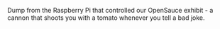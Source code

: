 Dump from the Raspberry Pi that controlled our OpenSauce exhibit - a cannon that shoots you with a tomato whenever you tell a bad joke.
